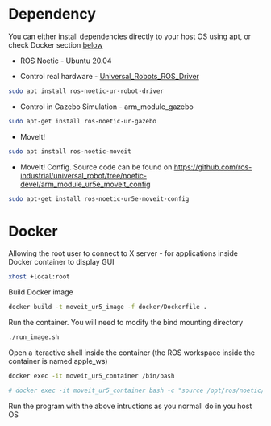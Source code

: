 # Dependency
You can either install dependencies directly to your host OS using apt, or check Docker section [below](#docker)
- ROS Noetic - Ubuntu 20.04

- Control real hardware - [Universal_Robots_ROS_Driver](https://github.com/UniversalRobots/Universal_Robots_ROS_Driver)
```bash
sudo apt install ros-noetic-ur-robot-driver
```

- Control in Gazebo Simulation - arm_module_gazebo
```bash
sudo apt-get install ros-noetic-ur-gazebo
```

- MoveIt!
```bash
sudo apt install ros-noetic-moveit
```

- MoveIt! Config. Source code can be found on https://github.com/ros-industrial/universal_robot/tree/noetic-devel/arm_module_ur5e_moveit_config
```bash
sudo apt-get install ros-noetic-ur5e-moveit-config
```

# Docker 
Allowing the root user to connect to X server - for applications inside Docker container to display GUI 
```bash
xhost +local:root
```
Build Docker image
```bash
docker build -t moveit_ur5_image -f docker/Dockerfile .
```
Run the container. You will need to modify the bind mounting directory
```bash
./run_image.sh
```
Open a iteractive shell inside the container (the ROS workspace inside the container is named apple_ws)
```bash
docker exec -it moveit_ur5_container /bin/bash

# docker exec -it moveit_ur5_container bash -c "source /opt/ros/noetic/setup.bash && source /root/apple_ws/devel/setup.bash && exec bash"
```
Run the program with the above intructions as you normall do in you host OS